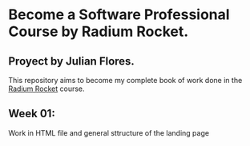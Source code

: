 # Become a Software Professional Course by Radium Rocket.
## Proyect by Julian Flores.

This repository aims to become my complete book of work done in the [Radium Rocket](https://radiumrocket.com/) course.

## Week 01:
Work in HTML file and general sttructure of the landing page